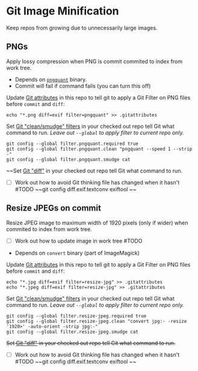 # Git Image Minification

Keep repos from growing due to unnecessarily large images.

## PNGs

Apply lossy compression when PNG is commit commited to index from work tree.

- Depends on [`pngquant`](https://pngquant.org/) binary.
- Commit will fail if command fails (you can turn this off)

Update [Git attributes](https://git-scm.com/book/en/v2/Customizing-Git-Git-Attributes#_git_attributes) in this repo to tell git to apply a Git Filter on PNG files before `commit` and `diff`:

```shell
echo "*.png diff=exif filter=pngquant" >> .gitattributes
```

Set [Git "clean/smudge" filters](https://git-scm.com/book/en/v2/Customizing-Git-Git-Attributes#filters_b) in your checked out repo tell Git what command to run.
*Leave out `--global` to apply filter to current repo only.*

```shell
git config --global filter.pngquant.required true 
git config --global filter.pngquant.clean "pngquant --speed 1 --strip -"
git config --global filter.pngquant.smudge cat
```

~~Set [Git "diff"](https://git-scm.com/book/en/v2/Customizing-Git-Git-Attributes#_diffing_binary_files) in your checked out repo tell Git what command to run.

- [ ] Work out how to avoid Git thinking file has changed when it hasn't #TODO
~~git config diff.exif.textconv exiftool ~~

## Resize JPEGs on commit

Resize JPEG image to maximum width of 1920 pixels (only if wider) when commited to index from work tree.

- [ ] Work out how to update image in work tree #TODO

- Depends on `convert` binary (part of ImageMagick)

Update [Git attributes](https://git-scm.com/book/en/v2/Customizing-Git-Git-Attributes#_git_attributes) in this repo to tell git to apply a Git Filter on PNG files before `commit` and `diff`:

```shell
echo "*.jpg diff=exif filter=resize-jpg" >> .gitattributes
echo "*.jpeg diff=exif filter=resize-jpg" >> .gitattributes
```

Set [Git "clean/smudge" filters](https://git-scm.com/book/en/v2/Customizing-Git-Git-Attributes#filters_b) in your checked out repo tell Git what command to run.
*Leave out `--global` to apply filter to current repo only.*

```shell
git config --global filter.resize-jpeg.required true 
git config --global filter.resize-jpeg.clean "convert jpg:- -resize '1920>' -auto-orient -strip jpg:-"
git config --global filter.resize-jpeg.smudge cat
```

~~Set [Git "diff"](https://git-scm.com/book/en/v2/Customizing-Git-Git-Attributes#_diffing_binary_files) in your checked out repo tell Git what command to run.~~

- [ ] Work out how to avoid Git thinking file has changed when it hasn't #TODO
~~git config diff.exif.textconv exiftool ~~
